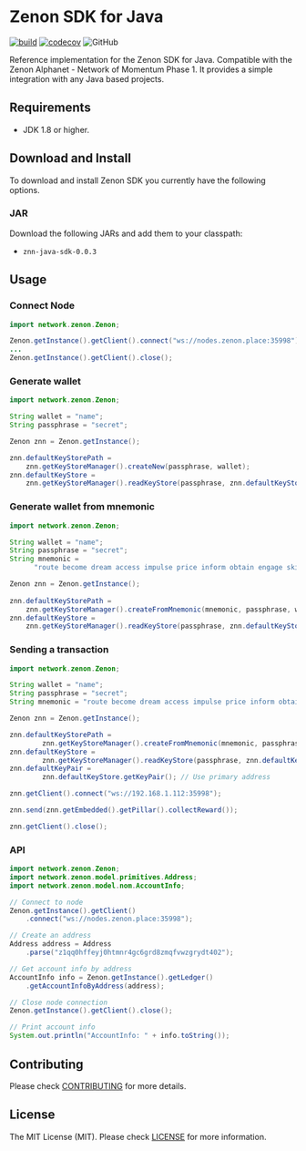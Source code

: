 # Zenon SDK for Java

[![build](https://img.shields.io/github/actions/workflow/status/KingGorrin/znn_sdk_java/build.yml?branch=main)](https://github.com/KingGorrin/znn_sdk_java/actions/workflows/build.yml) [![codecov](https://img.shields.io/codecov/c/github/KingGorrin/znn_sdk_java?token=8WB4pa15fM)](https://codecov.io/gh/KingGorrin/znn_sdk_java) ![GitHub](https://img.shields.io/github/license/KingGorrin/znn_sdk_java)

Reference implementation for the Zenon SDK for Java. Compatible with the Zenon Alphanet - Network of Momentum Phase 1. 
It provides a simple integration with any Java based projects.

## Requirements

- JDK 1.8 or higher.


## Download and Install

To download and install Zenon SDK you currently have the following options.

### JAR

Download the following JARs and add them to your classpath:

- `znn-java-sdk-0.0.3`

## Usage

### Connect Node

```java
import network.zenon.Zenon;

Zenon.getInstance().getClient().connect("ws://nodes.zenon.place:35998");
...
Zenon.getInstance().getClient().close();
```

### Generate wallet

```java
import network.zenon.Zenon;

String wallet = "name";
String passphrase = "secret";

Zenon znn = Zenon.getInstance();

znn.defaultKeyStorePath = 
	znn.getKeyStoreManager().createNew(passphrase, wallet);
znn.defaultKeyStore = 
	znn.getKeyStoreManager().readKeyStore(passphrase, znn.defaultKeyStorePath);
```

### Generate wallet from mnemonic

```java
import network.zenon.Zenon;

String wallet = "name";
String passphrase = "secret";
String mnemonic =
      "route become dream access impulse price inform obtain engage ski believe awful absent pig thing vibrant possible exotic flee pepper marble rural fire fancy";

Zenon znn = Zenon.getInstance();
      
znn.defaultKeyStorePath = 
	znn.getKeyStoreManager().createFromMnemonic(mnemonic, passphrase, wallet);
znn.defaultKeyStore = 
	znn.getKeyStoreManager().readKeyStore(passphrase, znn.defaultKeyStorePath);
```

### Sending a transaction

```java
import network.zenon.Zenon;

String wallet = "name";
String passphrase = "secret";
String mnemonic = "route become dream access impulse price inform obtain engage ski believe awful absent pig thing vibrant possible exotic flee pepper marble rural fire fancy";

Zenon znn = Zenon.getInstance();

znn.defaultKeyStorePath = 
        znn.getKeyStoreManager().createFromMnemonic(mnemonic, passphrase, wallet);
znn.defaultKeyStore = 
        znn.getKeyStoreManager().readKeyStore(passphrase, znn.defaultKeyStorePath);
znn.defaultKeyPair = 
        znn.defaultKeyStore.getKeyPair(); // Use primary address

znn.getClient().connect("ws://192.168.1.112:35998");

znn.send(znn.getEmbedded().getPillar().collectReward());

znn.getClient().close();
```

### API

```java
import network.zenon.Zenon;
import network.zenon.model.primitives.Address;
import network.zenon.model.nom.AccountInfo;

// Connect to node
Zenon.getInstance().getClient()
	.connect("ws://nodes.zenon.place:35998");

// Create an address
Address address = Address
	.parse("z1qq0hffeyj0htmnr4gc6grd8zmqfvwzgrydt402");

// Get account info by address
AccountInfo info = Zenon.getInstance().getLedger()
	.getAccountInfoByAddress(address);

// Close node connection
Zenon.getInstance().getClient().close();

// Print account info
System.out.println("AccountInfo: " + info.toString());
```

## Contributing

Please check [CONTRIBUTING](./CONTRIBUTING.md) for more details.

## License

The MIT License (MIT). Please check [LICENSE](./LICENSE) for more information.
